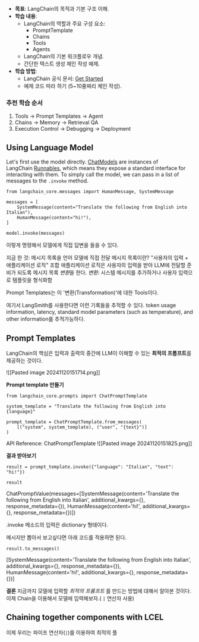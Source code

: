 - **목표**: LangChain의 목적과 기본 구조 이해.
- **학습 내용**:
  - LangChain의 역할과 주요 구성 요소:
    - PromptTemplate
    - Chains
    - Tools
    - Agents
  - LangChain의 기본 워크플로우 개념.
  - 간단한 텍스트 생성 체인 작성 예제.
- **학습 방법**:
  - LangChain 공식 문서: [Get Started](https://docs.langchain.com/)
  - 예제 코드 따라 하기 (5~10줄짜리 체인 작성).


### **추천 학습 순서**

1. Tools → Prompt Templates → Agent
2. Chains → Memory → Retrieval QA
3. Execution Control → Debugging → Deployment

## Using Language Model
Let's first use the model directly. [ChatModels](https://python.langchain.com/docs/concepts/chat_models/) are instances of LangChain [Runnables](https://python.langchain.com/docs/concepts/runnables/), which means they expose a standard interface for interacting with them. To simply call the model, we can pass in a list of messages to the `.invoke` method.

```
from langchain_core.messages import HumanMessage, SystemMessage

messages = [
    SystemMessage(content="Translate the following from English into Italian"),
    HumanMessage(content="hi!"),
]

model.invoke(messages)
```
이렇게 명령해서 모델에게 직접 답변을 들을 수 있다.

지금 한 것: 메시지 목록을 언어 모델에 직접 전달
	메시지 목록이란? 
		"사용자의 입력 + 애플리케이션 로직" 조합
		애플리케이션 로직은 사용자의 입력을 받아 LLM에 전달할 준비가 되도록 메시지 목록 *변환*을 한다.
			*변환*: 시스템 메시지를 추가하거나 사용자 입력으로 템플릿을 형식화함

Prompt Templates는 이 '변환(Transformation)'에 대한 Tools이다.

여기서 LangSmith를 사용한다면 이런 기록들을 추적할 수 있다.
	token usage information, latency, standard model parameters (such as temperature), and other information를 추적가능하다.

## Prompt Templates
LangChain의 핵심은 입력과 출력의 중간에 LLM이 이해할 수 있는 **최적의 프롬프트**를 제공하는 것이다.

![[Pasted image 20241120151714.png]]

**Prompt template 만들기**
```
from langchain_core.prompts import ChatPromptTemplate

system_template = "Translate the following from English into {language}"

prompt_template = ChatPromptTemplate.from_messages(
    [("system", system_template), ("user", "{text}")]
)
```
API Reference: ChatPromptTemplate
	![[Pasted image 20241120151825.png]]

**결과 받아보기**
```
result = prompt_template.invoke({"language": "Italian", "text": "hi!"})

result
```
ChatPromptValue(messages=[SystemMessage(content='Translate the following from English into Italian', additional_kwargs={}, response_metadata={}), HumanMessage(content='hi!', additional_kwargs={}, response_metadata={})])

.invoke 메소드의 입력은 dictionary 형태이다.

메시지만 뽑아서 보고싶다면 아래 코드를 적용하면 된다.

```
result.to_messages()
```
[SystemMessage(content='Translate the following from English into Italian', additional_kwargs={}, response_metadata={}), HumanMessage(content='hi!', additional_kwargs={}, response_metadata={})]

**결론**
지금까지 모델에 입력할 _최적의 프롬프트_ 를 만드는 방법에 대해서 알아본 것이다. 이제 Chain을 이용해서 모델에 입력해보자.( `|` 연산자 사용)

## Chaining together components with LCEL
이제 우리는 파이프 연산자(`|`)를 이용하여 최적의 플
